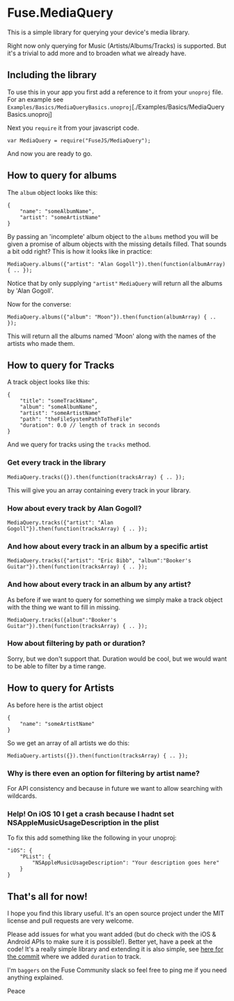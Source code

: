 # Fuse.MediaQuery

This is a simple library for querying your device's media library.

Right now only querying for Music (Artists/Albums/Tracks) is supported. But it's a trivial to add more and to broaden what we already have.

## Including the library

To use this in your app you first add a reference to it from your `unoproj` file. For an example see `Examples/Basics/MediaQueryBasics.unoproj`[./Examples/Basics/MediaQueryBasics.unoproj]

Next you `require` it from your javascript code.

```
var MediaQuery = require("FuseJS/MediaQuery");
```

And now you are ready to go.

## How to query for albums

The `album` object looks like this:

```
{
    "name": "someAlbumName",
    "artist": "someArtistName"
}
```

By passing an 'incomplete' album object to the `albums` method you will be given a promise of album objects with the missing details filled. That sounds a bit odd right? This is how it looks like in practice:

```
MediaQuery.albums({"artist": "Alan Gogoll"}).then(function(albumArray) { .. });
```

Notice that by only supplying `"artist"` `MediaQuery` will return all the albums by 'Alan Gogoll'.

Now for the converse:

```
MediaQuery.albums({"album": "Moon"}).then(function(albumArray) { .. });
```

This will return all the albums named 'Moon' along with the names of the artists who made them.

## How to query for Tracks

A track object looks like this:

```
{
    "title": "someTrackName",
    "album": "someAlbumName",
    "artist": "someArtistName"
    "path": "theFileSystemPathToTheFile"
    "duration": 0.0 // length of track in seconds
}
```

And we query for tracks using the `tracks` method.

### Get every track in the library

```
MediaQuery.tracks({}).then(function(tracksArray) { .. });
```

This will give you an array containing every track in your library.

### How about every track by Alan Gogoll?

```
MediaQuery.tracks({"artist": "Alan Gogoll"}).then(function(tracksArray) { .. });
```

### And how about every track in an album by a specific artist

```
MediaQuery.tracks({"artist": "Eric Bibb", "album":"Booker's Guitar"}).then(function(tracksArray) { .. });
```

### And how about every track in an album by any artist?

As before if we want to query for something we simply make a track object with the thing we want to fill in missing.

```
MediaQuery.tracks({album":"Booker's Guitar"}).then(function(tracksArray) { .. });
```

### How about filtering by path or duration?

Sorry, but we don't support that. Duration would be cool, but we would want to be able to filter by a time range.

## How to query for Artists

As before here is the artist object

```
{
    "name": "someArtistName"
}
```

So we get an array of all artists we do this:

```
MediaQuery.artists({}).then(function(tracksArray) { .. });
```

### Why is there even an option for filtering by artist name?

For API consistency and because in future we want to allow searching with wildcards.

### Help! On iOS 10 I get a crash because I hadnt set NSAppleMusicUsageDescription in the plist

To fix this add something like the following in your unoproj:

    "iOS": {
        "PList": {
            "NSAppleMusicUsageDescription": "Your description goes here"
        }
    }

## That's all for now!

I hope you find this library useful. It's an open source project under the MIT license and pull requests are very welcome.

Please add issues for what you want added (but do check with the iOS & Android APIs to make sure it is possible!). Better yet, have a peek at the code! It's a really simple library and extending it is also simple, see [here for the commit](https://github.com/fuse-compound/Fuse.MediaQuery/commit/43af451052b44ab3b3bd828bb44ce1bcb37a3747) where we added `duration` to track.

I'm `baggers` on the Fuse Community slack so feel free to ping me if you need anything explained.

Peace
